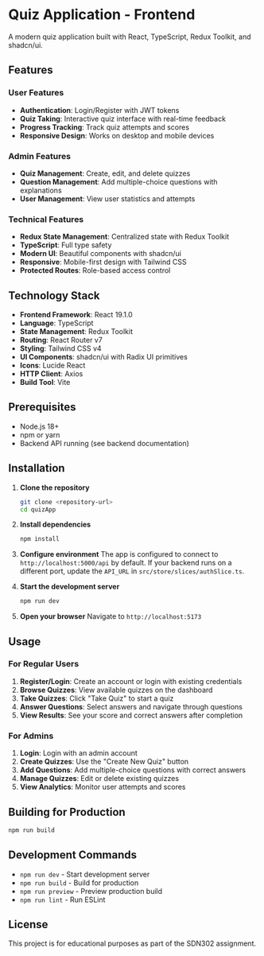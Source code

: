 # Quiz Application - Frontend

A modern quiz application built with React, TypeScript, Redux Toolkit, and shadcn/ui.

## Features

### User Features

- **Authentication**: Login/Register with JWT tokens
- **Quiz Taking**: Interactive quiz interface with real-time feedback
- **Progress Tracking**: Track quiz attempts and scores
- **Responsive Design**: Works on desktop and mobile devices

### Admin Features

- **Quiz Management**: Create, edit, and delete quizzes
- **Question Management**: Add multiple-choice questions with explanations
- **User Management**: View user statistics and attempts

### Technical Features

- **Redux State Management**: Centralized state with Redux Toolkit
- **TypeScript**: Full type safety
- **Modern UI**: Beautiful components with shadcn/ui
- **Responsive**: Mobile-first design with Tailwind CSS
- **Protected Routes**: Role-based access control

## Technology Stack

- **Frontend Framework**: React 19.1.0
- **Language**: TypeScript
- **State Management**: Redux Toolkit
- **Routing**: React Router v7
- **Styling**: Tailwind CSS v4
- **UI Components**: shadcn/ui with Radix UI primitives
- **Icons**: Lucide React
- **HTTP Client**: Axios
- **Build Tool**: Vite

## Prerequisites

- Node.js 18+
- npm or yarn
- Backend API running (see backend documentation)

## Installation

1. **Clone the repository**

   ```bash
   git clone <repository-url>
   cd quizApp
   ```

2. **Install dependencies**

   ```bash
   npm install
   ```

3. **Configure environment**
   The app is configured to connect to `http://localhost:5000/api` by default.
   If your backend runs on a different port, update the `API_URL` in `src/store/slices/authSlice.ts`.

4. **Start the development server**

   ```bash
   npm run dev
   ```

5. **Open your browser**
   Navigate to `http://localhost:5173`

## Usage

### For Regular Users

1. **Register/Login**: Create an account or login with existing credentials
2. **Browse Quizzes**: View available quizzes on the dashboard
3. **Take Quizzes**: Click "Take Quiz" to start a quiz
4. **Answer Questions**: Select answers and navigate through questions
5. **View Results**: See your score and correct answers after completion

### For Admins

1. **Login**: Login with an admin account
2. **Create Quizzes**: Use the "Create New Quiz" button
3. **Add Questions**: Add multiple-choice questions with correct answers
4. **Manage Quizzes**: Edit or delete existing quizzes
5. **View Analytics**: Monitor user attempts and scores

## Building for Production

```bash
npm run build
```

## Development Commands

- `npm run dev` - Start development server
- `npm run build` - Build for production
- `npm run preview` - Preview production build
- `npm run lint` - Run ESLint

## License

This project is for educational purposes as part of the SDN302 assignment.
